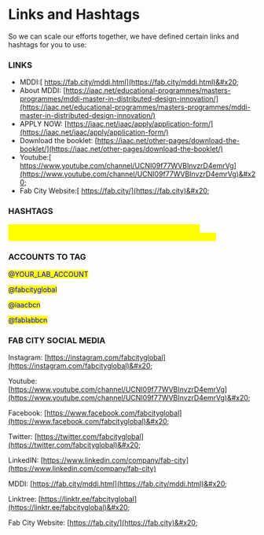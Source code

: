 # Links and Hashtags

So we can scale our efforts together, we have defined certain links and hashtags for you to use:

### **LINKS**

* MDDI:[ https://fab.city/mddi.html](https://fab.city/mddi.html)&#x20;
* About MDDI: [https://iaac.net/educational-programmes/masters-programmes/mddi-master-in-distributed-design-innovation/](https://iaac.net/educational-programmes/masters-programmes/mddi-master-in-distributed-design-innovation/)
* APPLY NOW: [https://iaac.net/iaac/apply/application-form/](https://iaac.net/iaac/apply/application-form/)
* Download the booklet: [https://iaac.net/other-pages/download-the-booklet/](https://iaac.net/other-pages/download-the-booklet/)
* Youtube:[ https://www.youtube.com/channel/UCNI09f77WVBInvzrD4emrVg](https://www.youtube.com/channel/UCNI09f77WVBInvzrD4emrVg)&#x20;
* Fab City Website:[ https://fab.city/](https://fab.city)&#x20;

### **HASHTAGS**

<mark style="color:yellow;">#MDDI #FabCity # Innovation #DistributedDesign #Fablabs #DigitalFabrication #PlanetCenteredDesign #YOUR\_CITY</mark>_<mark style="color:yellow;">\_</mark>_<mark style="color:yellow;">NAME</mark>&#x20;

### **ACCOUNTS TO TAG**

<mark style="color:blue;">@YOUR\_LAB\_ACCOUNT</mark>

<mark style="color:blue;">@fabcityglobal</mark>

<mark style="color:blue;">@iaacbcn</mark>

<mark style="color:blue;">@fablabbcn</mark>&#x20;

<mark style="color:blue;"></mark>

### **FAB CITY SOCIAL MEDIA**

Instagram: [https://instagram.com/fabcityglobal](https://instagram.com/fabcityglobal)&#x20;

Youtube: [https://www.youtube.com/channel/UCNI09f77WVBInvzrD4emrVg](https://www.youtube.com/channel/UCNI09f77WVBInvzrD4emrVg)&#x20;

Facebook: [https://www.facebook.com/fabcityglobal](https://www.facebook.com/fabcityglobal)&#x20;

Twitter: [https://twitter.com/fabcityglobal](https://twitter.com/fabcityglobal)&#x20;

LinkedIN: [https://www.linkedin.com/company/fab-city](https://www.linkedin.com/company/fab-city)

MDDI: [https://fab.city/mddi.html](https://fab.city/mddi.html)&#x20;

Linktree: [https://linktr.ee/fabcityglobal](https://linktr.ee/fabcityglobal)&#x20;

Fab City Website: [https://fab.city/](https://fab.city)&#x20;

